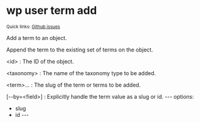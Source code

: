 # wp user term add

<small>Quick links: <a href="https://github.com/issues?q=is%3Aopen+label%3Acommand%3Auser-term-add+sort%3Aupdated-desc+org%3Awp-cli">Github issues</a></small>

Add a term to an object.

Append the term to the existing set of terms on the object.

&lt;id&gt;
: The ID of the object.

&lt;taxonomy&gt;
: The name of the taxonomy type to be added.

&lt;term&gt;...
: The slug of the term or terms to be added.

[\--by=&lt;field&gt;]
: Explicitly handle the term value as a slug or id.
\---
options:
  - slug
  - id
\---


